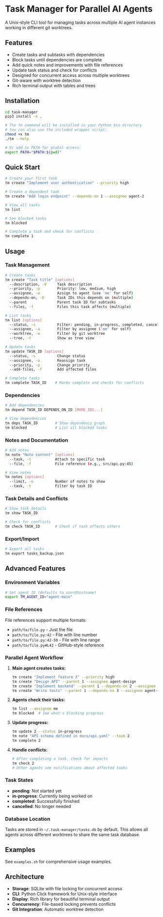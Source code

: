 # Task Manager for Parallel AI Agents

A Unix-style CLI tool for managing tasks across multiple AI agent instances working in different git worktrees.

## Features

- Create tasks and subtasks with dependencies
- Block tasks until dependencies are complete
- Add quick notes and improvements with file references
- Update task status and check for conflicts
- Designed for concurrent access across multiple worktrees
- Git-aware with worktree detection
- Rich terminal output with tables and trees

## Installation

```bash
cd task-manager
pip3 install -e .

# The tm command will be installed in your Python bin directory
# You can also use the included wrapper script:
chmod +x tm
./tm --help

# Or add to PATH for global access:
export PATH="$PATH:$(pwd)"
```

## Quick Start

```bash
# Create your first task
tm create "Implement user authentication" --priority high

# Create a dependent task
tm create "Add login endpoint" --depends-on 1 --assignee agent-2

# View all tasks
tm list

# See blocked tasks
tm blocked

# Complete a task and check for conflicts
tm complete 1
```

## Usage

### Task Management

```bash
# Create tasks
tm create "Task title" [options]
  --description, -d     Task description
  --priority, -p        Priority: low, medium, high
  --assignee, -a        Assign to agent (use 'me' for self)
  --depends-on, -D      Task IDs this depends on (multiple)
  --parent              Parent task ID for subtasks
  --files, -f           Files this task affects (multiple)

# List tasks
tm list [options]
  --status, -s          Filter: pending, in-progress, completed, cancelled
  --assignee, -a        Filter by assignee ('me' for self)
  --worktree, -w        Filter by git worktree
  --tree, -t            Show as tree view

# Update tasks
tm update TASK_ID [options]
  --status, -s          Change status
  --assignee, -a        Reassign task
  --priority, -p        Change priority
  --add-files, -f       Add affected files

# Complete tasks
tm complete TASK_ID    # Marks complete and checks for conflicts
```

### Dependencies

```bash
# Add dependencies
tm depend TASK_ID DEPENDS_ON_ID [MORE_IDS...]

# View dependencies
tm deps TASK_ID        # Show dependency graph
tm blocked             # List all blocked tasks
```

### Notes and Documentation

```bash
# Add notes
tm note "Note content" [options]
  --task, -t           Attach to specific task
  --file, -f           File reference (e.g., src/api.py:45)

# View notes
tm notes [options]
  --limit, -n          Number of notes to show
  --task, -t           Filter by task ID
```

### Task Details and Conflicts

```bash
# Show task details
tm show TASK_ID

# Check for conflicts
tm check TASK_ID       # Check if task affects others
```

### Export/Import

```bash
# Export all tasks
tm export tasks_backup.json
```

## Advanced Features

### Environment Variables

```bash
# Set agent ID (defaults to user@hostname)
export TM_AGENT_ID="agent-main"
```

### File References

File references support multiple formats:
- `path/to/file.py` - Just the file
- `path/to/file.py:42` - File with line number
- `path/to/file.py:42-50` - File with line range
- `path/to/file.py#L42` - GitHub-style reference

### Parallel Agent Workflow

1. **Main agent creates tasks:**
   ```bash
   tm create "Implement feature X" --priority high
   tm create "Design API" --parent 1 --assignee agent-design
   tm create "Implement backend" --parent 1 --depends-on 2 --assignee agent-backend
   tm create "Write tests" --parent 1 --depends-on 3 --assignee agent-test
   ```

2. **Agents check their tasks:**
   ```bash
   tm list --assignee me
   tm blocked  # See what's blocking progress
   ```

3. **Update progress:**
   ```bash
   tm update 2 --status in-progress
   tm note "API schema defined in docs/api.yaml" --task 2
   tm complete 2
   ```

4. **Handle conflicts:**
   ```bash
   # After completing a task, check for impacts
   tm check 2
   # Other agents see notifications about affected tasks
   ```

### Task States

- **pending**: Not started yet
- **in-progress**: Currently being worked on
- **completed**: Successfully finished
- **cancelled**: No longer needed

### Database Location

Tasks are stored in `~/.task-manager/tasks.db` by default. This allows all agents across different worktrees to share the same task database.

## Examples

See `examples.sh` for comprehensive usage examples.

## Architecture

- **Storage**: SQLite with file locking for concurrent access
- **CLI**: Python Click framework for Unix-style interface
- **Display**: Rich library for beautiful terminal output
- **Concurrency**: File-based locking prevents conflicts
- **Git Integration**: Automatic worktree detection